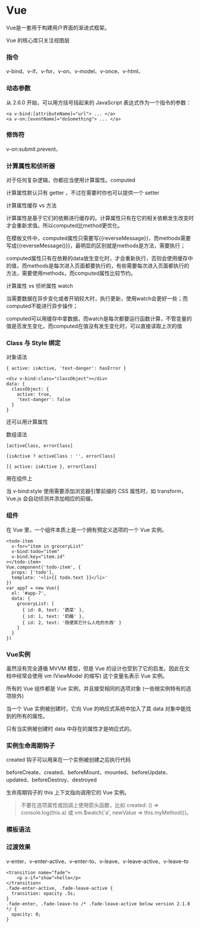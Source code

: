 # Vue

Vue是一套用于构建用户界面的渐进式框架。

Vue 的核心库只关注视图层

### 指令

v-bind、v-if、v-for、v-on、v-model、v-once、v-html、

### 动态参数

从 2.6.0 开始，可以用方括号括起来的 JavaScript 表达式作为一个指令的参数：

```
<a v-bind:[attributeName]="url"> ... </a>
<a v-on:[eventName]="doSomething"> ... </a>
```

### 修饰符

v-on:submit.prevent、

### 计算属性和侦听器

对于任何复杂逻辑，你都应当使用计算属性。computed

计算属性默认只有 getter ，不过在需要时你也可以提供一个 setter 

计算属性缓存 vs 方法

计算属性是基于它们的依赖进行缓存的。计算属性只有在它的相关依赖发生改变时才会重新求值。所以computed比method更优化。

在模板文件中，computed属性只需要写{{reverseMessage}}，而methods需要写成{{reverseMessage()}}，最明显的区别就是methods是方法，需要执行；

computed属性只有在依赖的data放生变化时，才会重新执行，否则会使用缓存中的值，而methods是每次进入页面都要执行的，有些需要每次进入页面都执行的方法，需要使用methods，而computed属性比较节约。

计算属性 vs 侦听属性 watch

当需要数据在异步变化或者开销较大时，执行更新，使用watch会更好一些；而computed不能进行异步操作；

computed可以用缓存中拿数据，而watch是每次都要运行函数计算，不管变量的值是否发生变化，而computed在值没有发生变化时，可以直接读取上次的值

### Class 与 Style 绑定

对象语法

```
{ active: isActive, 'text-danger': hasError }
```

```
<div v-bind:class="classObject"></div>
data: {
  classObject: {
    active: true,
    'text-danger': false
  }
}
```

还可以用计算属性

数组语法

```
[activeClass, errorClass]

[isActive ? activeClass : '', errorClass]

[{ active: isActive }, errorClass]
```

用在组件上

当 v-bind:style 使用需要添加浏览器引擎前缀的 CSS 属性时，如 transform，Vue.js 会自动侦测并添加相应的前缀。

### 组件

在 Vue 里，一个组件本质上是一个拥有预定义选项的一个 Vue 实例。

```
<todo-item
  v-for="item in groceryList"
  v-bind:todo="item"
  v-bind:key="item.id"
></todo-item>
Vue.component('todo-item', {
  props: ['todo'],
  template: '<li>{{ todo.text }}</li>'
})
var app7 = new Vue({
  el: '#app-7',
  data: {
    groceryList: [
      { id: 0, text: '蔬菜' },
      { id: 1, text: '奶酪' },
      { id: 2, text: '随便其它什么人吃的东西' }
    ]
  }
})
```

### Vue实例

虽然没有完全遵循 MVVM 模型，但是 Vue 的设计也受到了它的启发。因此在文档中经常会使用 vm (ViewModel 的缩写) 这个变量名表示 Vue 实例。

所有的 Vue 组件都是 Vue 实例，并且接受相同的选项对象 (一些根实例特有的选项除外)

当一个 Vue 实例被创建时，它向 Vue 的响应式系统中加入了其 data 对象中能找到的所有的属性。

只有当实例被创建时 data 中存在的属性才是响应式的。

### 实例生命周期钩子

created 钩子可以用来在一个实例被创建之后执行代码

beforeCreate、created、beforeMount、mounted、beforeUpdate、updated、beforeDestroy、destroyed

生命周期钩子的 this 上下文指向调用它的 Vue 实例。

> 不要在选项属性或回调上使用箭头函数，比如 created: () => console.log(this.a) 或 vm.$watch('a', newValue => this.myMethod())。

### 模板语法



### 过渡效果

v-enter、v-enter-active、v-enter-to、v-leave、v-leave-active、v-leave-to

```
<transition name="fade">
	<p v-if="show">hello</p>
</transition>
.fade-enter-active, .fade-leave-active {
  transition: opacity .5s;
}
.fade-enter, .fade-leave-to /* .fade-leave-active below version 2.1.8 */ {
  opacity: 0;
}
```